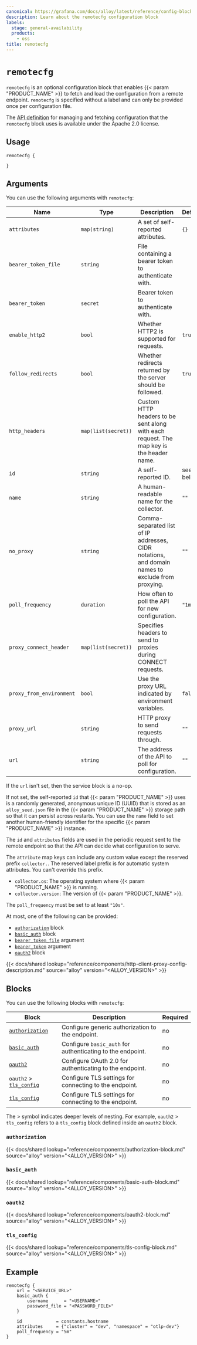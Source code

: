 ```yaml
---
canonical: https://grafana.com/docs/alloy/latest/reference/config-blocks/remotecfg/
description: Learn about the remotecfg configuration block
labels:
  stage: general-availability
  products:
    - oss
title: remotecfg
---
```


# `remotecfg`

`remotecfg` is an optional configuration block that enables {{< param "PRODUCT_NAME" >}} to fetch and load the configuration from a remote endpoint.
`remotecfg` is specified without a label and can only be provided once per configuration file.

The [API definition][] for managing and fetching configuration that the `remotecfg` block uses is available under the Apache 2.0 license.

## Usage

```alloy
remotecfg {

}
```

## Arguments

You can use the following arguments with `remotecfg`:

| Name                     | Type                | Description                                                                                      | Default   | Required |
| ------------------------ | ------------------- | ------------------------------------------------------------------------------------------------ | --------- | -------- |
| `attributes`             | `map(string)`       | A set of self-reported attributes.                                                               | `{}`      | no       |
| `bearer_token_file`      | `string`            | File containing a bearer token to authenticate with.                                             |           | no       |
| `bearer_token`           | `secret`            | Bearer token to authenticate with.                                                               |           | no       |
| `enable_http2`           | `bool`              | Whether HTTP2 is supported for requests.                                                         | `true`    | no       |
| `follow_redirects`       | `bool`              | Whether redirects returned by the server should be followed.                                     | `true`    | no       |
| `http_headers`           | `map(list(secret))` | Custom HTTP headers to be sent along with each request. The map key is the header name.          |           | no       |
| `id`                     | `string`            | A self-reported ID.                                                                              | see below | no       |
| `name`                   | `string`            | A human-readable name for the collector.                                                         | `""`      | no       |
| `no_proxy`               | `string`            | Comma-separated list of IP addresses, CIDR notations, and domain names to exclude from proxying. | `""`      | no       |
| `poll_frequency`         | `duration`          | How often to poll the API for new configuration.                                                 | `"1m"`    | no       |
| `proxy_connect_header`   | `map(list(secret))` | Specifies headers to send to proxies during CONNECT requests.                                    |           | no       |
| `proxy_from_environment` | `bool`              | Use the proxy URL indicated by environment variables.                                            | `false`   | no       |
| `proxy_url`              | `string`            | HTTP proxy to send requests through.                                                             | `""`      | no       |
| `url`                    | `string`            | The address of the API to poll for configuration.                                                | `""`      | no       |

If the `url` isn't set, then the service block is a no-op.

If not set, the self-reported `id` that {{< param "PRODUCT_NAME" >}} uses is a randomly generated, anonymous unique ID (UUID) that is stored as an `alloy_seed.json` file in the {{< param "PRODUCT_NAME" >}} storage path so that it can persist across restarts.
You can use the `name` field to set another human-friendly identifier for the specific {{< param "PRODUCT_NAME" >}} instance.

The `id` and `attributes` fields are used in the periodic request sent to the remote endpoint so that the API can decide what configuration to serve.

The `attribute` map keys can include any custom value except the reserved prefix `collector.`.
The reserved label prefix is for automatic system attributes.
You can't override this prefix.

* `collector.os`: The operating system where {{< param "PRODUCT_NAME" >}} is running.
* `collector.version`: The version of {{< param "PRODUCT_NAME" >}}.

The `poll_frequency` must be set to at least `"10s"`.

At most, one of the following can be provided:

* [`authorization`][authorization] block
* [`basic_auth`][basic_auth] block
* [`bearer_token_file`][arguments] argument
* [`bearer_token`][arguments] argument
* [`oauth2`][oauth2] block

{{< docs/shared lookup="reference/components/http-client-proxy-config-description.md" source="alloy" version="<ALLOY_VERSION>" >}}

## Blocks

You can use the following blocks with `remotecfg`:

| Block                                 | Description                                                | Required |
| ------------------------------------- | ---------------------------------------------------------- | -------- |
| [`authorization`][authorization]      | Configure generic authorization to the endpoint.           | no       |
| [`basic_auth`][basic_auth]            | Configure `basic_auth` for authenticating to the endpoint. | no       |
| [`oauth2`][oauth2]                    | Configure OAuth 2.0 for authenticating to the endpoint.    | no       |
| `oauth2` > [`tls_config`][tls_config] | Configure TLS settings for connecting to the endpoint.     | no       |
| [`tls_config`][tls_config]            | Configure TLS settings for connecting to the endpoint.     | no       |

The > symbol indicates deeper levels of nesting.
For example, `oauth2` > `tls_config` refers to a `tls_config` block defined inside an `oauth2` block.

### `authorization`

{{< docs/shared lookup="reference/components/authorization-block.md" source="alloy" version="<ALLOY_VERSION>" >}}

### `basic_auth`

{{< docs/shared lookup="reference/components/basic-auth-block.md" source="alloy" version="<ALLOY_VERSION>" >}}

### `oauth2`

{{< docs/shared lookup="reference/components/oauth2-block.md" source="alloy" version="<ALLOY_VERSION>" >}}

### `tls_config`

{{< docs/shared lookup="reference/components/tls-config-block.md" source="alloy" version="<ALLOY_VERSION>" >}}

## Example

```alloy
remotecfg {
    url = "<SERVICE_URL>"
    basic_auth {
        username      = "<USERNAME>"
        password_file = "<PASSWORD_FILE>"
    }

    id             = constants.hostname
    attributes     = {"cluster" = "dev", "namespace" = "otlp-dev"}
    poll_frequency = "5m"
}
```

[API definition]: https://github.com/grafana/alloy-remote-config
[arguments]: #arguments
[basic_auth]: #basic_auth
[authorization]: #authorization
[oauth2]: #oauth2
[tls_config]: #tls_config
